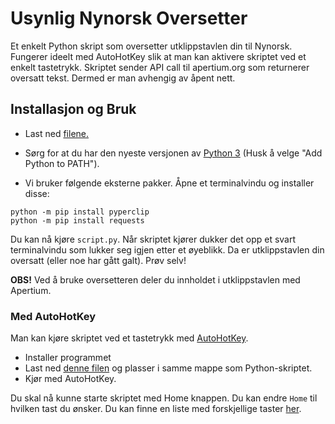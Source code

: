 # Usynlig Nynorsk Oversetter
Et enkelt Python skript som oversetter utklippstavlen din til Nynorsk. Fungerer ideelt med AutoHotKey slik at man kan aktivere skriptet ved et enkelt tastetrykk. Skriptet sender API call til apertium.org som returnerer oversatt tekst. Dermed er man avhengig av åpent nett.
## Installasjon og Bruk
- Last ned [filene.](https://github.com/cheval-constipe/Usynlig-Nynorsk-Oversetter/archive/refs/tags/v2.0.zip)

- Sørg for at du har den nyeste versjonen av [Python 3](https://www.python.org/downloads/) (Husk å velge "Add Python to PATH").

- Vi bruker følgende eksterne pakker. Åpne et terminalvindu og installer disse:
```
python -m pip install pyperclip
python -m pip install requests
```
Du kan nå kjøre `script.py`. Når skriptet kjører dukker det opp et svart terminalvindu som lukker seg igjen etter et øyeblikk. Da er utklippstavlen din oversatt (eller noe har gått galt). Prøv selv!

**OBS!** Ved å bruke oversetteren deler du innholdet i utklippstavlen med Apertium.

### Med AutoHotKey
Man kan kjøre skriptet ved et tastetrykk med [AutoHotKey](https://www.autohotkey.com).
- Installer programmet
- Last ned [denne filen](https://github.com/cheval-constipe/Usynlig-Nynorsk-Oversetter/blob/main/oversett.ahk) og plasser i samme mappe som Python-skriptet.
- Kjør med AutoHotKey.

Du skal nå kunne starte skriptet med Home knappen. Du kan endre `Home` til hvilken tast du ønsker. Du kan finne en liste med forskjellige taster [her](https://www.autohotkey.com/docs/KeyList.htm).
